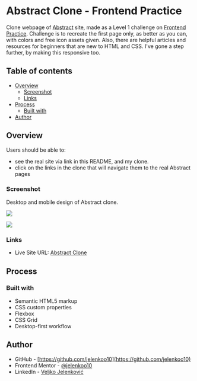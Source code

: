 # Abstract Clone - Frontend Practice

Clone webpage of [Abstract](https://help.abstract.com/hc/en-us) site, made as a Level 1 challenge on [Frontend Practice](https://www.frontendpractice.com/projects/abstract). Challenge is to recreate the first page only, as better as you can, with colors and free icon assets given. Also, there are helpful articles and resources for beginners that are new to HTML and CSS. I've gone a step further, by making this responsive too.

## Table of contents

- [Overview](#overview)
  - [Screenshot](#screenshot)
  - [Links](#links)
- [Process](#process)
  - [Built with](#built-with)
- [Author](#author)

## Overview

Users should be able to:
- see the real site via link in this README, and my clone. 
- click on the links in the clone that will navigate them to the real Abstract pages

### Screenshot

Desktop and mobile design of Abstract clone.

![](./screenshot1.jpg)

![](./screenshot2.jpg)

### Links

- Live Site URL: [Abstract Clone](https://jelenkoo10.github.io/abstract_clone)

## Process

### Built with

- Semantic HTML5 markup
- CSS custom properties
- Flexbox
- CSS Grid
- Desktop-first workflow

## Author

- GitHub - [https://github.com/jelenkoo10](https://github.com/jelenkoo10)
- Frontend Mentor - [@jelenkoo10](https://www.frontendmentor.io/profile/jelenkoo10)
- LinkedIn - [Veljko Jelenković](https://www.linkedin.com/in/veljko-jelenkovi%C4%87-182981250/)
